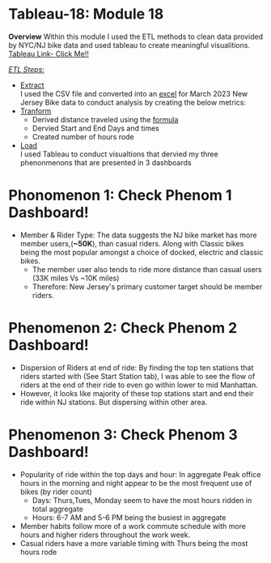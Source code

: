 # Tableau-18: Module 18

**Overview**
Within this module I used the ETL methods to clean data provided by NYC/NJ bike data and used tableau to create meaningful visualitions. <br>
[Tableau Link- Click Me!!](https://public.tableau.com/app/profile/dj.thapa/viz/Hw18Final/Phenomenon1-RiderType)<br>

*<ins>ETL Steps:</ins>*
* <ins>Extract</ins> <br> I used the CSV file and converted into an [excel](JC-202303.2.0-citibike-tripdata.xlsm) for March 2023 New Jersey Bike data to conduct analysis by creating the below metrics:
* <ins>Tranform</ins> <br> 
  * Derived distance traveled using the [formula](https://www.exceldemy.com/calculate-distance-between-two-gps-coordinates-excel/)
  * Dervied Start and End Days and times
  * Created number of hours rode
* <ins>Load</ins> <br> I used Tableau to conduct visualtions that dervied my three phenonmenons that are presented in 3 dashboards


# Phonomenon 1: Check Phenom 1 Dashboard! <br>
* Member & Rider Type: The data suggests the NJ bike market has more member users,(<b>~50K</b>), than casual riders. Along with Classic bikes being the most popular amongst a choice of docked, electric and classic bikes. 
  * The member user also tends to ride more distance than casual users (33K miles Vs ~10K miles)
  * Therefore: New Jersey's primary customer target should be member riders.

# Phenomenon 2:  Check Phenom 2 Dashboard!<br> 
* Dispersion of Riders at end of ride: By finding the top ten stations that riders started with (See Start Station tab), I was able to see the flow of riders at the end of their ride to even go within lower to mid Manhattan. 
 * However, it looks like majority of these top stations start and end their ride within NJ stations. But dispersing within other area.

# Phenomenon 3: Check Phenom 3 Dashboard! <br>
* Popularity of ride within the top days and hour: In aggregate Peak office hours in the morning and night appear to be the most frequent use of bikes (by rider count)
  * Days:  Thurs,Tues, Monday seem to have the most hours ridden in total aggregate
  * Hours: 6-7 AM and 5-6 PM being the busiest in aggregate
* Member habits follow more of a work commute schedule with more hours and higher riders throughout the work week.
* Casual riders have a more variable timing with Thurs being the most hours rode


